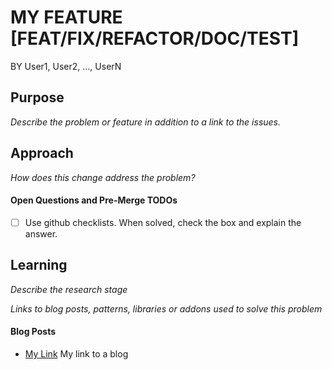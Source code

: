 # MY FEATURE [FEAT/FIX/REFACTOR/DOC/TEST]
BY User1, User2, ..., UserN
## Purpose
_Describe the problem or feature in addition to a link to the issues._

## Approach
_How does this change address the problem?_

#### Open Questions and Pre-Merge TODOs
- [ ] Use github checklists. When solved, check the box and explain the answer.

## Learning
_Describe the research stage_

_Links to blog posts, patterns, libraries or addons used to solve this problem_

#### Blog Posts
- [My Link](https://github.com/Nexus-Software/cpp_babel/) My link to a blog

